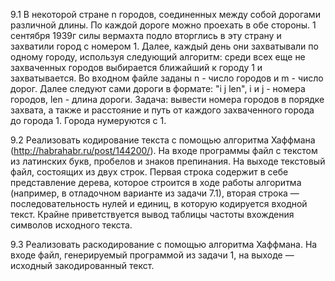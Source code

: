 9.1
В некоторой стране n городов, соединенных между собой дорогами различной длины. По каждой дороге можно проехать в обе стороны. 1 сентября 1939г силы вермахта подло вторглись в эту страну и захватили город с номером 1. Далее, каждый день они захватывали по одному городу, используя следующий алгоритм: среди всех еще не захваченных городов выбирается ближайший к городу 1 и захватывается. Во входном файле заданы n - число городов и m - число дорог. Далее следуют сами дороги в формате: "i j len", i и j - номера городов, len - длина дороги. Задача: вывести номера городов в порядке захвата, а также и расстояние и путь от каждого захваченного города до города 1. Города нумеруются с 1.

9.2
Реализовать кодирование текста с помощью алгоритма Хаффмана (http://habrahabr.ru/post/144200/). На входе программы файл с текстом из латинских букв, пробелов и знаков препинания. На выходе текстовый файл, состоящих из двух строк. Первая строка содержит в себе представление дерева, которое строится в ходе работы алгоритма (например, в отладочном варианте из задачи 7.1), вторая строка — последовательность нулей и единиц, в которую кодируется входной текст. Крайне приветствуется вывод таблицы частоты вхождения символов исходного текста.

9.3
Реализовать раскодирование с помощью алгоритма Хаффмана. На входе файл, генерируемый программой из задачи 1, на выходе — исходный закодированный текст.
